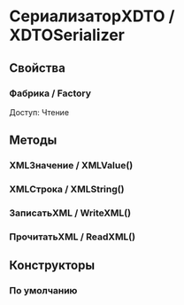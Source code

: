 
# СериализаторXDTO / XDTOSerializer

## Свойства
    
### Фабрика / Factory
Доступ: Чтение
## Методы
    
### XMLЗначение / XMLValue()
    
### XMLСтрока / XMLString()
    
### ЗаписатьXML / WriteXML()
    
### ПрочитатьXML / ReadXML()
    
## Конструкторы

  
### По умолчанию